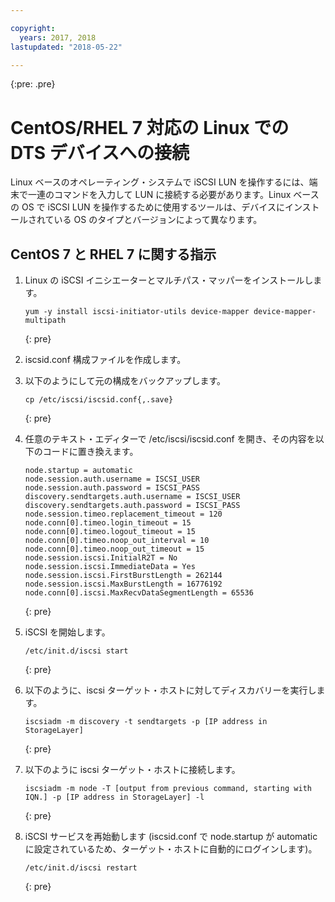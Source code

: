 ```yaml
---

copyright:
  years: 2017, 2018
lastupdated: "2018-05-22"

---
```

{:pre: .pre}

# CentOS/RHEL 7 対応の Linux での DTS デバイスへの接続

Linux ベースのオペレーティング・システムで iSCSI LUN を操作するには、端末で一連のコマンドを入力して LUN に接続する必要があります。Linux ベースの OS で iSCSI LUN を操作するために使用するツールは、デバイスにインストールされている OS のタイプとバージョンによって異なります。

## CentOS 7 と RHEL 7 に関する指示

1. Linux の iSCSI イニシエーターとマルチパス・マッパーをインストールします。
   ```
   yum -y install iscsi-initiator-utils device-mapper device-mapper-multipath
   ```
   {: pre}

2. iscsid.conf 構成ファイルを作成します。

3. 以下のようにして元の構成をバックアップします。
   ```
   cp /etc/iscsi/iscsid.conf{,.save}
   ```
   {: pre}

4. 任意のテキスト・エディターで /etc/iscsi/iscsid.conf を開き、その内容を以下のコードに置き換えます。
   ```
   node.startup = automatic
   node.session.auth.username = ISCSI_USER
   node.session.auth.password = ISCSI_PASS
   discovery.sendtargets.auth.username = ISCSI_USER
   discovery.sendtargets.auth.password = ISCSI_PASS
   node.session.timeo.replacement_timeout = 120
   node.conn[0].timeo.login_timeout = 15
   node.conn[0].timeo.logout_timeout = 15
   node.conn[0].timeo.noop_out_interval = 10
   node.conn[0].timeo.noop_out_timeout = 15
   node.session.iscsi.InitialR2T = No
   node.session.iscsi.ImmediateData = Yes
   node.session.iscsi.FirstBurstLength = 262144
   node.session.iscsi.MaxBurstLength = 16776192
   node.conn[0].iscsi.MaxRecvDataSegmentLength = 65536
   ```
   {: pre}

5. iSCSI を開始します。<br/>
   ```
   /etc/init.d/iscsi start
   ```
   {: pre}

6. 以下のように、iscsi ターゲット・ホストに対してディスカバリーを実行します。<br/>
   ```
   iscsiadm -m discovery -t sendtargets -p [IP address in StorageLayer]
   ```
   {: pre}

7. 以下のように iscsi ターゲット・ホストに接続します。<br/>
   ```
   iscsiadm -m node -T [output from previous command, starting with IQN.] -p [IP address in StorageLayer] -l
   ```
   {: pre}

8. iSCSI サービスを再始動します (iscsid.conf で node.startup が automatic に設定されているため、ターゲット・ホストに自動的にログインします)。<br/>
   ```
   /etc/init.d/iscsi restart
   ```
   {: pre}
